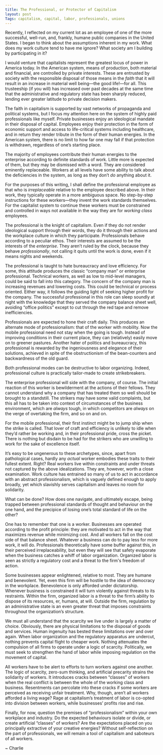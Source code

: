 ```yaml
---
title: The Professional, or Protector of Capitalism
layout: post
Tags: capitalism, capital, labor, professionals, unions
---
```


Recently, I reflected on my current lot as an employee of one of the more successful, well-run, and, frankly, humane public companies in the United States. I began to think about the assumptions inherent in my work. What does my work culture tend to have me ignore? What society am I building by participating in it?<!--more-->

I would venture that capitalists represent the greatest locus of power in America today. In the American system, means of production, both material and financial, are controlled by private interests. These are entrusted by society with the responsible disposal of those means in the _faith_ that it will result in an increase in material well being—the good life!—for all. This trusteeship (if you will) has increased over past decades at the same time that the administrative and regulatory state has been sharply reduced, lending ever greater latitude to private decision makers.

The faith in capitalism is supported by vast networks of propaganda and political systems, but I focus my attention here on the system of highly paid professionals like myself. Private businesses enjoy an ideological mandate in their disposal of capital. Employees enjoy their protection in the form of economic support and access to life-critical systems including healthcare, and in return they render tribute in the form of their human energies. In the American system, there is no limit to how far one may fall if that protection is withdrawn, regardless of one’s starting place.

The majority of employees contribute their human energies to the enterprise according to definite standards of work. Little more is expected of them, but they may be dismissed with a word. They are considered eminently replaceable. Workers at all levels have some ability to talk about the deficiencies in the system, as long as they don’t _do_ anything about it.

For the purposes of this writing, I shall define the professional employee as that who is _irreplaceable_ relative to the employee described above. In their work, they typically operate in a more ambiguous space. No step-by-step instructions for these workers—they invent the work standards themselves. For the capitalist system to continue these workers must be constrained and controlled in ways not available in the way they are for _working class_ employees.

The professional is the knight of capitalism. Even if they do not render ideological support through their words, they do it through their actions and the workplace culture in which they participate. Professionals behave according to a peculiar ethos. Their interests are assumed to be the interests of the _enterprise_. They aren’t ruled by the clock, because they behave _professionally_, not calling it quits until the work is done, even if it means nights and weekends. 

The professional is taught to hate bureaucracy and love efficiency. For some, this attitude produces the classic “company man” or enterprise professional. Technical workers, as well as low to mid-level managers, could be said to fall into this category. The concern of the company man is increasing revenues and lowering costs. This could be technical or process oriented. Either way, it follows the guiding light of seeking higher profit for the company. The successful professional in this role can sleep soundly at night with the knowledge that they served the company balance sheet well, avoiding “office politics” except to cut through the red tape and remove inefficiencies.

Professionals are expected to hone their craft daily. This produces an alternate mode of professionalism: that of the worker with mobility. Now the mobile professional need not stay when the going is tough. Instead of improving conditions in their current place, they can (relatively) easily move on to greener pastures. Another hater of politics and bureaucracy, this professional is rewarded by the ingeniousness and elegance of their solutions, achieved in spite of the obstructionism of the bean-counters and backwardness of the old guard.

Both professional modes can be destructive to labor organizing. Indeed, professional culture is practically tailor-made to create strikebreakers.

The enterprise professional will side with the company, of course. The initial reaction of this worker is bewilderment at the actions of their fellows. They cannot understand why a company that has treated them so well should be brought to a standstill. The strikers may have some valid complaints, but this all has to be taken into context of circumstances of the business environment, which are _always_ tough, in which competitors are _always_ on the verge of overtaking the firm, and so on and on.

For the mobile professional, their first instinct might be to jump ship when the strike is called. That lover of craft and efficiency is unlikely to idle when they’d rather be working and, in their professional pride, cross the picket. There is nothing but disdain to be had for the strikers who are unwilling to work for the sake of excellence itself.

It’s easy to be ungenerous to these archetypes, since, apart from pathological cases, hardly any _actual_ worker embodies these traits to their fullest extent. Right? Real workers live within constraints and under threats not captured by the above idealizations. They are, however, worth a close examination. Work culture has entrained so many of us to act in accordance with an abstract professionalism, which is vaguely defined enough to apply broadly, yet which slavishly serves capitalism and leaves no room for solidarity.

What can be done? How does one navigate, and ultimately escape, being trapped between professional standards of thought and behaviour on the one hand, and the precipice of losing one’s total standard of life on the other?

One has to remember that one is a worker. Businesses are operated according to the profit principle: they are motivated to act in the way that maximizes revenue while minimizing cost. And all workers fall on the cost side of that balance sheet. Whatever a business can do to pay less for more work, it will do. Professionals theoretically have some buffer against this, in their perceived irreplaceability, but even they will see that safety evaporate when the business catches a whiff of labor organization. Organized labor is seen as strictly a regulatory cost and a threat to the firm's freedom of action.

Some businesses appear enlightened, relative to most. They are humane and benevolent. Yet, even this firm will be hostile to the idea of democracy in the workplace. Benevolence is only afforded under dictatorship. Whenever business is constrained it will turn violently against threats to its restraints. Within the firm, organized labor is a threat to the firm’s ability to dispose of its resources, er, humans, at will. Outside the firm, regulation by an administrative state is an even greater threat that imposes constraints throughout the organization’s structure.

We must all understand that the scarcity we live under is largely a matter of choice. Obviously, there are physical limitations to the disposal of goods and services. Human ingenuity has bested these limitations over and over again. When labor organization and the regulatory apparatus are undercut, nothing prevents capital flight to cheaper work. Nothing attenuates the compulsion of all firms to operate under a logic of scarcity. Politically, we must seek to strengthen the hand of labor while imposing regulation on the movement of capital.

All workers have to be alert to efforts to turn workers against one another. The logic of scarcity, zero-sum thinking, and artificial precarity strains the solidarity of workers. It introduces cracks between “classes” of workers when the real conflict is between the whole of the working class and business. Resentments can percolate into these cracks if some workers are perceived as receiving unfair treatment. Why, though, aren’t all workers afforded a living wage? Rage at capitalism’s treatment of labor is co-opted into division between workers, while businesses’ profits rise and rise.

Finally, for now, question the premises of “professionalism” within your own workplace and industry. Do the expected behaviours isolate or divide, or create artificial “classes” of workers? Are the expectations placed on you principally extractive of your creative energies? Without self-reflection on the part of professionals, we will remain a tool of capitalism and saboteurs of all workers.

~ Charlie
